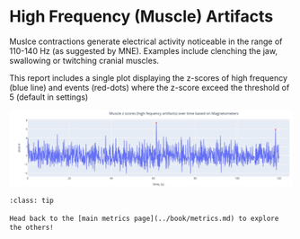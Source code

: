 # High Frequency (Muscle) Artifacts
Muslce contractions generate electrical activity noticeable in the range of 110-140 Hz (as suggested by MNE). Examples include clenching the jaw, swallowing or twitching cranial muscles.

This report includes a single plot displaying the z-scores of high frequency (blue line) and events (red-dots) where the z-score exceed the threshold of 5 (default in settings)

  <img src="../static/06_Muscle/02" alt="pic2" width="800px">

```{admonition} Want to check more reports?
:class: tip

Head back to the [main metrics page](../book/metrics.md) to explore the others!

``` 

